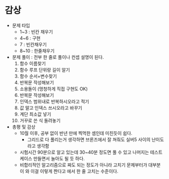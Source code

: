 # 감상

- 문제 타입
  - 1~3 : 빈칸 채우기
  - 4~6 : 구현
  - 7 : 빈칸채우기
  - 8~10 : 한줄채우기
- 문제 풀이 : 전부 한 줄로 풀이나 컨셉 설명이 된다.
  1. 함수 이름찾기
  2. 함수 루프 단위랑 길이 알기
  3. 함수 순서+변수찾기
  4. 반복문 작성해보기
  5. 소용돌이 (멍청하게 직접 구현도 OK)
  6. 반복문 작성해보기
  7. 인덱스 범위내로 반복하시오라고 적기
  8. 값 말고 인덱스 쓰시오라고 바꾸기
  9. 계단 최소값 넣기
  10. 거꾸로 쓴 식 돌려놓기
- 총평 및 감상
  - 10월 이후, 공부 없이 반년 만에 찍먹한 셈인데 미친듯이 쉽다.
    - 그리드로 다 풀리는거 생각하면 브론즈에서 잘 쳐줘도 실버5 사이의 난이도라고 생각함
  - 시험시간 90분으로 알고 있는데 30~40분 정도면 풀 수 있고 나머지는 테스트 케이스 만들면서 놀아도 될 듯 하다.
  - 비합리적인 알고리즘으로 짜도 되는 정도가 아니라 고치기 문제부터가 대부분이 와 이걸 이렇게 짠다고 에서 한 줄 고치는 수준이다.
